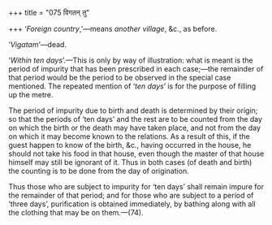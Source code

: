 +++
title = "075 विगतन् तु"

+++
‘*Foreign country*,’—means *another village*, &c., as before.

‘*Vigatam*’—dead.

‘*Within ten days*’.—This is only by way of illustration: what is meant
is the period of impurity that has been prescribed in each case;—the
remainder of that period would be the period to be observed in the
special case mentioned. The repeated mention of ‘*ten days*’ is for the
purpose of filling up the metre.

The period of impurity due to birth and death is determined by their
origin; so that the periods of ‘ten days’ and the rest are to be counted
from the day on which the birth or the death may have taken place, and
not from the day on which it may become known to the relations. As a
result of this, if the guest happen to know of the birth, &c., having
occurred in the house, he should not take his food in that house, even
though the master of that house himself may still be ignorant of it.
Thus in both cases (of death and birth) the counting is to be done from
the day of origination.

Thus those who are subject to impurity for ‘ten days’ shall remain
impure for the remainder of that period; and for those who are subject
to a period of ‘three days’, purification is obtained immediately, by
bathing along with all the clothing that may be on them.—(74).



